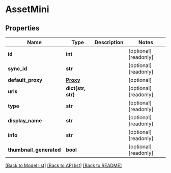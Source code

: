 # AssetMini

## Properties

Name | Type | Description | Notes
------------ | ------------- | ------------- | -------------
**id** | **int** |  | [optional] [readonly] 
**sync_id** | **str** |  | [optional] [readonly] 
**default_proxy** | [**Proxy**](Proxy.md) |  | [optional] 
**urls** | **dict(str, str)** |  | [optional] [readonly] 
**type** | **str** |  | [optional] [readonly] 
**display_name** | **str** |  | [optional] [readonly] 
**info** | **str** |  | [optional] [readonly] 
**thumbnail_generated** | **bool** |  | [optional] [readonly] 

[[Back to Model list]](../#documentation-for-models) [[Back to API list]](../#documentation-for-api-endpoints) [[Back to README]](../)


